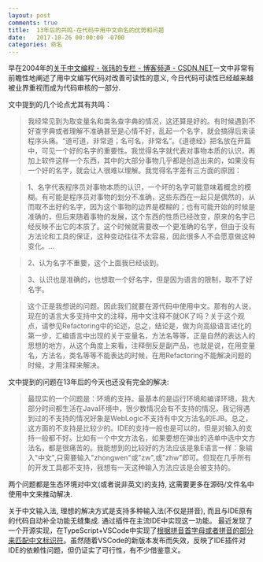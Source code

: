 ```yaml
---
layout: post
comments: true
title:  13年后的共鸣-在代码中用中文命名的优势和问题
date:   2017-10-26 00:00:00 -0700
categories: 命名
---
```


早在2004年的[关于中文编程 - 张玮的专栏 - 博客频道 - CSDN.NET](blog.csdn.net/zhangweis/article/details/55213)一文中非常有前瞻性地阐述了用中文编写代码对改善可读性的意义, 今日代码可读性已经越来越被业界重视而成为代码审核的一部分.

文中提到的几个论点尤其有共鸣：
> 我经常见到为取变量名和类名查字典的情况，这还算是好的。有时候遇到不好查字典或者理解不准确甚至是心情不好，乱起一个名字，就会搞得后来读程序头痛。“道可道，非常道；名可名，非常名”。《道德经》把名放在开篇中，可见一个好的名字的重要性。我觉得名字就代表对事物本质的认识，再加上软件这样一个东西，其中的大部分事物几乎都是创造出来的，如果没有一个好的名字，就会让人很难以理解。我觉得名字差有三方面的原因：

> 1、名字代表程序员对事物本质的认识，一个坏的名字可能意味着概念的模糊。有可能是程序员对事物的划分不准确，这些东西在一起只是偶然的，从而取不出好的名字，因为这个事物的边界是模糊的；也有可能开始的时候是准确的，但后来随着事物的发展，这个东西的性质已经改变，原来的名字已经反映不出它的本质了。这个时候就需要改一个更准确的名字，但由于没有方法论和工具的保证，这种变动往往不太容易，因此很多人不会愿意做这种变化。...

> 2、认为名字不重要，这个上面我已经谈到。

> 3、认识也是准确的，也想取一个好名字，但是因为语言的限制，取不了好名字。

>这个正是我想说的问题。因此我们就要在源代码中使用中文。那有的人说，现在的语言大多支持中文的注释，用中文注释不就OK了吗？关于这个观点，请参见Refactoring中的论述，总之，结论是，做为向高级语言进化的第一步，汇编语言中出现的关于变量名，方法名等等，正是自然的表达人的思想的地方，从这个角度上来看，注释倒反是副产品，也就是说，在用变量名，方法名，类名等等不能表达的时候，在用Refactoring不能解决问题的时候，才用注释来解决。

文中提到的问题在13年后的今天也还没有完全的解决:

> 最现实的一个问题是：环境的支持。最基本的是运行环境和编译环境，我大部分时间都生活在Java环境中，很少数情况会有不支持的情况，我记得遇到过的不支持的情况好象是WebLogic不支持有中文方法名的EJB。总之，这方面的不支持是比较少的。IDE的支持一般也是可以的，但是对输入的支持一般都不好。比如有一个中文方法名，如果要想在弹出的选单中选中文方法名，都是很痛苦的。我能想到的比较好的方法应该是象E语言一样：象输入"中文",只需要输入"zhongwen"或"zw",或"zhw"即可。但现在几乎所有的开发工具都不支持，我想有一天这种输入方法应该是会被支持的。

两个问题都是生态环境对中文(或者说非英文)的支持, 这需要更多在源码/文件名中使用中文来推动解决.

关于中文输入法, 理想的解决方式是支持多种输入法(不仅是拼音), 而且与IDE原有的代码自动补全功能无缝集成. 通过插件在主流IDE中实现这一功能。 最近发现了一个开源实现，在TypeScript+VSCode中实现了[根据拼音首字母或者拼音的部分来匹配中文标识符](https://github.com/program-in-chinese/overview/issues/11#issuecomment-320431936)。虽然随着VSCode的新版本发布而失效，反映了IDE插件对IDE的依赖性问题，但仍证实了可行性，有不少借鉴意义。
